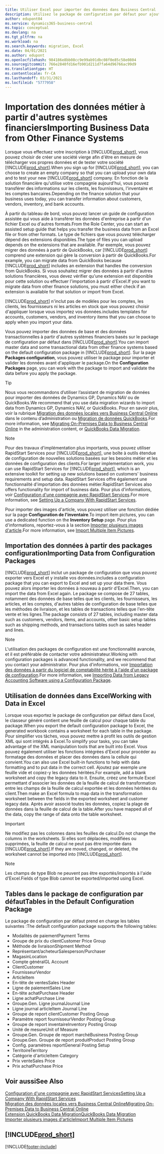 ```yaml
---
title: Utiliser Excel pour importer des données dans Business Central
description: Utilisez le package de configuration par défaut pour ajouter des données client dans Excel et les importer ensuite dans Business Central.
author: edupont04
ms.service: dynamics365-business-central
ms.topic: conceptual
ms.devlang: na
ms.tgt_pltfrm: na
ms.workload: na
ms.search.keywords: migration, Excel
ms.date: 04/01/2021
ms.author: edupont
ms.openlocfilehash: 984186e8bb08cc9e99ab91dbc08f0e85c58e0804
ms.sourcegitcommit: 766e2840fd16efb901d211d7fa64d96766ac99d9
ms.translationtype: HT
ms.contentlocale: fr-CA
ms.lasthandoff: 03/31/2021
ms.locfileid: "5777958"
---
```

# <a name="importing-business-data-from-other-finance-systems"></a><span data-ttu-id="19985-103">Importation des données métier à partir d'autres systèmes financiers</span><span class="sxs-lookup"><span data-stu-id="19985-103">Importing Business Data from Other Finance Systems</span></span>

<span data-ttu-id="19985-104">Lorsque vous effectuez votre inscription à [!INCLUDE[prod_short](includes/prod_short.md)], vous pouvez choisir de créer une société vierge afin d'être en mesure de télécharger vos propres données et de tester votre société [!INCLUDE[prod_short](includes/prod_short.md)].</span><span class="sxs-lookup"><span data-stu-id="19985-104">When you sign up for [!INCLUDE[prod_short](includes/prod_short.md)], you can choose to create an empty company so that you can upload your own data and to test your new [!INCLUDE[prod_short](includes/prod_short.md)] company.</span></span> <span data-ttu-id="19985-105">En fonction de la solution financière qu'utilise votre compagnie aujourd'hui, vous pouvez transférer des informations sur les clients, les fournisseurs, l'inventaire et les comptes bancaires.</span><span class="sxs-lookup"><span data-stu-id="19985-105">Depending on the finance solution that your business uses today, you can transfer information about customers, vendors, inventory, and bank accounts.</span></span>  

<span data-ttu-id="19985-106">À partir du tableau de bord, vous pouvez lancer un guide de configuration assistée qui vous aide à transférer les données d'entreprise à partir d'un fichier Excel ou d'autres formats.</span><span class="sxs-lookup"><span data-stu-id="19985-106">From the Role Center, you can start an assisted setup guide that helps you transfer the business data from an Excel file or from other formats.</span></span> <span data-ttu-id="19985-107">Le type de fichiers que vous pouvez télécharger dépend des extensions disponibles.</span><span class="sxs-lookup"><span data-stu-id="19985-107">The type of files you can upload depends on the extensions that are available.</span></span> <span data-ttu-id="19985-108">Par exemple, vous pouvez migrer des données à partir de QuickBooks, car [!INCLUDE[prod_short](includes/prod_short.md)] comprend une extension qui gère la conversion à partir de QuickBooks.</span><span class="sxs-lookup"><span data-stu-id="19985-108">For example, you can migrate data from QuickBooks because [!INCLUDE[prod_short](includes/prod_short.md)] includes an extension that handles the conversion from QuickBooks.</span></span> <span data-ttu-id="19985-109">Si vous souhaitez migrer des données à partir d'autres solutions financières, vous devez vérifier qu'une extension est disponible pour cette solution ou effectuer l'importation à partir d'Excel.</span><span class="sxs-lookup"><span data-stu-id="19985-109">If you want to migrate data from other finance solutions, you must either check if an extension is available for that solution or import from Excel.</span></span>  

[!INCLUDE[prod_short](includes/prod_short.md)] <span data-ttu-id="19985-110">n'inclut pas de modèles pour les comptes, les clients, les fournisseurs ni les articles en stock que vous pouvez choisir d'appliquer lorsque vous importez vos données.</span><span class="sxs-lookup"><span data-stu-id="19985-110">includes templates for accounts, customers, vendors, and inventory items that you can choose to apply when you import your data.</span></span>

<span data-ttu-id="19985-111">Vous pouvez importer des données de base et des données transactionnelles à partir d'autres systèmes financiers basés sur le package de configuration par défaut dans [!INCLUDE[prod_short](includes/prod_short.md)].</span><span class="sxs-lookup"><span data-stu-id="19985-111">You can import master data and some transactional data from other finance systems based on the default configuration package in [!INCLUDE[prod_short](includes/prod_short.md)].</span></span> <span data-ttu-id="19985-112">Sur la page **Packages configuration**, vous pouvez utiliser le package pour importer et valider les données avant d'appliquer le package.</span><span class="sxs-lookup"><span data-stu-id="19985-112">On the **Configuration Packages** page, you can work with the package to import and validate the data before you apply the package.</span></span>  

> [!TIP]  
> <span data-ttu-id="19985-113">Nous vous recommandons d’utiliser l’assistant de migration de données pour importer des données de Dynamics GP, Dynamics NAV ou de QuickBooks.</span><span class="sxs-lookup"><span data-stu-id="19985-113">We recommend that you use data migration wizards to import data from Dynamics GP, Dynamics NAV, or QuickBooks.</span></span> <span data-ttu-id="19985-114">Pour en savoir plus, voir la rubrique [Migration des données locales vers Business Central Online](/dynamics365/business-central/dev-itpro/administration/migrate-data) dans le contenu d’administration ou [Migration de données QuickBooks](ui-extensions-quickbooks-data-migration.md).</span><span class="sxs-lookup"><span data-stu-id="19985-114">For more information, see [Migrating On-Premises Data to Business Central Online](/dynamics365/business-central/dev-itpro/administration/migrate-data) in the administration content, or [QuickBooks Data Migration](ui-extensions-quickbooks-data-migration.md).</span></span>

> [!NOTE]  
> <span data-ttu-id="19985-115">Pour des travaux d'implémentation plus importants, vous pouvez utiliser RapidStart Services pour [!INCLUDE[prod_short](includes/prod_short.md)], une boîte à outils étendue de configuration de nouvelles solutions basées sur les besoins métier et les données de configuration des clients.</span><span class="sxs-lookup"><span data-stu-id="19985-115">For larger implementation work, you can use RapidStart Services for [!INCLUDE[prod_short](includes/prod_short.md)], which is an extensive toolkit for setting up new solutions based on customers' business requirements and setup data.</span></span> <span data-ttu-id="19985-116">RapidStart Services offre également une fonctionnalité d'importation des données métier.</span><span class="sxs-lookup"><span data-stu-id="19985-116">RapidStart Services also offers functionality for import of business data.</span></span> <span data-ttu-id="19985-117">Pour plus d'informations, voir [Configuration d'une compagnie avec RapidStart Services](admin-set-up-a-company-with-rapidstart.md).</span><span class="sxs-lookup"><span data-stu-id="19985-117">For more information, see [Setting Up a Company With RapidStart Services](admin-set-up-a-company-with-rapidstart.md).</span></span>

<span data-ttu-id="19985-118">Pour importer des images d'article, vous pouvez utiliser une fonction dédiée sur la page **Configuration de l'inventaire**.</span><span class="sxs-lookup"><span data-stu-id="19985-118">To import item pictures, you can use a dedicated function on the **Inventory Setup** page.</span></span> <span data-ttu-id="19985-119">Pour plus d'informations, reportez-vous à la section [Importer plusieurs images d'article](inventory-how-import-item-pictures.md).</span><span class="sxs-lookup"><span data-stu-id="19985-119">For more information, see [Import Multiple Item Pictures](inventory-how-import-item-pictures.md).</span></span>

## <a name="importing-data-from-configuration-packages"></a><span data-ttu-id="19985-120">Importation des données à partir des packages configuration</span><span class="sxs-lookup"><span data-stu-id="19985-120">Importing Data from Configuration Packages</span></span>
[!INCLUDE[prod_short](includes/prod_short.md)] <span data-ttu-id="19985-121">inclut un package de configuration que vous pouvez exporter vers Excel et y installe vos données.</span><span class="sxs-lookup"><span data-stu-id="19985-121">includes a configuration package that you can export to Excel and set up your data there.</span></span> <span data-ttu-id="19985-122">Vous pouvez alors importer les données à nouveau à partir d'Excel.</span><span class="sxs-lookup"><span data-stu-id="19985-122">Then, you can import the data from Excel again.</span></span> <span data-ttu-id="19985-123">Le package se compose de 27 tables, notamment des données de base telles que les clients, les fournisseurs, les articles, et les comptes, d'autres tables de configuration de base telles que les méthodes de livraison, et les tables de transactions telles que l'en-tête vente et les lignes.</span><span class="sxs-lookup"><span data-stu-id="19985-123">The package consists of 27 tables, including master data such as customers, vendors, items, and accounts, other basic setup tables such as shipping methods, and transactions tables such as sales header and lines.</span></span>  

> [!NOTE]  
>   <span data-ttu-id="19985-124">L'utilisation des packages de configuration est une fonctionnalité avancée, et il est préférable de contacter votre administrateur.</span><span class="sxs-lookup"><span data-stu-id="19985-124">Working with configuration packages is advanced functionality, and we recommend that you contact your administrator.</span></span> <span data-ttu-id="19985-125">Pour plus d'informations, voir [Importation des données à partir du logiciel de comptabilité hérité à l'aide d'un package de configuration](across-import-data-configuration-packages.md).</span><span class="sxs-lookup"><span data-stu-id="19985-125">For more information, see [Importing Data from Legacy Accounting Software using a Configuration Package](across-import-data-configuration-packages.md).</span></span>

## <a name="working-with-data-in-excel"></a><span data-ttu-id="19985-126">Utilisation de données dans Excel</span><span class="sxs-lookup"><span data-stu-id="19985-126">Working with Data in Excel</span></span>
<span data-ttu-id="19985-127">Lorsque vous exportez le package de configuration par défaut dans Excel, le classeur généré contient une feuille de calcul pour chaque table du package.</span><span class="sxs-lookup"><span data-stu-id="19985-127">When you export the default configuration package to Excel, the generated workbook contains a worksheet for each table in the package.</span></span> <span data-ttu-id="19985-128">Pour simplifier vos tâches, vous pouvez mettre à profit les outils de gestion XML qui sont intégrés à Excel.</span><span class="sxs-lookup"><span data-stu-id="19985-128">To simplify your tasks, you can take advantage of the XML manipulation tools that are built into Excel.</span></span> <span data-ttu-id="19985-129">Vous pouvez également utiliser les fonctions intégrées d'Excel pour procéder au formatage des données et placer des données dans la cellule qui convient.</span><span class="sxs-lookup"><span data-stu-id="19985-129">You can also use Excel built-in functions to help with data formatting and to put data in the correct cell.</span></span> <span data-ttu-id="19985-130">Ajoutez par exemple une feuille vide et copiez-y les données héritées.</span><span class="sxs-lookup"><span data-stu-id="19985-130">For example, add a blank worksheet and copy the legacy data to it.</span></span> <span data-ttu-id="19985-131">Ensuite, créez une formule Excel permettant d'associer les données de la feuille de calcul de transformation entre les champs de la feuille de calcul exportée et les données héritées du client.</span><span class="sxs-lookup"><span data-stu-id="19985-131">Then make an Excel formula to map data in the transformation worksheet between the fields in the exported worksheet and customer legacy data.</span></span> <span data-ttu-id="19985-132">Après avoir associé toutes les données, copiez la plage de données dans la feuille de calcul de la table.</span><span class="sxs-lookup"><span data-stu-id="19985-132">After you have mapped all of the data, copy the range of data onto the table worksheet.</span></span>  

> [!IMPORTANT]  
>  <span data-ttu-id="19985-133">Ne modifiez pas les colonnes dans les feuilles de calcul.</span><span class="sxs-lookup"><span data-stu-id="19985-133">Do not change the columns in the worksheets.</span></span> <span data-ttu-id="19985-134">Si elles sont déplacées, modifiées ou supprimées, la feuille de calcul ne peut pas être importée dans [!INCLUDE[prod_short](includes/prod_short.md)].</span><span class="sxs-lookup"><span data-stu-id="19985-134">If they are moved, changed, or deleted, the worksheet cannot be imported into [!INCLUDE[prod_short](includes/prod_short.md)].</span></span>

> [!NOTE]
> <span data-ttu-id="19985-135">Les champs de type Blob ne peuvent pas être exportés/importés à l'aide d'Excel.</span><span class="sxs-lookup"><span data-stu-id="19985-135">Fields of type Blob cannot be exported/imported using Excel.</span></span>

## <a name="tables-in-the-default-configuration-package"></a><span data-ttu-id="19985-136">Tables dans le package de configuration par défaut</span><span class="sxs-lookup"><span data-stu-id="19985-136">Tables in the Default Configuration Package</span></span>
<span data-ttu-id="19985-137">Le package de configuration par défaut prend en charge les tables suivantes :</span><span class="sxs-lookup"><span data-stu-id="19985-137">The default configuration package supports the following tables:</span></span>

-   <span data-ttu-id="19985-138">Modalités de paiement</span><span class="sxs-lookup"><span data-stu-id="19985-138">Payment Terms</span></span>
-   <span data-ttu-id="19985-139">Groupe de prix du client</span><span class="sxs-lookup"><span data-stu-id="19985-139">Customer Price Group</span></span>
-   <span data-ttu-id="19985-140">Méthode de livraison</span><span class="sxs-lookup"><span data-stu-id="19985-140">Shipment Method</span></span>
-   <span data-ttu-id="19985-141">Représentant/acheteur</span><span class="sxs-lookup"><span data-stu-id="19985-141">Salesperson/Purchaser</span></span>
-   <span data-ttu-id="19985-142">Magasin</span><span class="sxs-lookup"><span data-stu-id="19985-142">Location</span></span>
-   <span data-ttu-id="19985-143">Compte général</span><span class="sxs-lookup"><span data-stu-id="19985-143">GL Account</span></span>
-   <span data-ttu-id="19985-144">Client</span><span class="sxs-lookup"><span data-stu-id="19985-144">Customer</span></span>
-   <span data-ttu-id="19985-145">Fournisseur</span><span class="sxs-lookup"><span data-stu-id="19985-145">Vendor</span></span>
-   <span data-ttu-id="19985-146">Article</span><span class="sxs-lookup"><span data-stu-id="19985-146">Item</span></span>
-   <span data-ttu-id="19985-147">En-tête de ventes</span><span class="sxs-lookup"><span data-stu-id="19985-147">Sales Header</span></span>
-   <span data-ttu-id="19985-148">Ligne de paiement</span><span class="sxs-lookup"><span data-stu-id="19985-148">Sales Line</span></span>
-   <span data-ttu-id="19985-149">En-tête achat</span><span class="sxs-lookup"><span data-stu-id="19985-149">Purchase Header</span></span>
-   <span data-ttu-id="19985-150">Ligne achat</span><span class="sxs-lookup"><span data-stu-id="19985-150">Purchase Line</span></span>
-   <span data-ttu-id="19985-151">Groupe.</span><span class="sxs-lookup"><span data-stu-id="19985-151">Gen.</span></span> <span data-ttu-id="19985-152">Ligne journal</span><span class="sxs-lookup"><span data-stu-id="19985-152">Journal Line</span></span>
-   <span data-ttu-id="19985-153">Ligne journal article</span><span class="sxs-lookup"><span data-stu-id="19985-153">Item Journal Line</span></span>
-   <span data-ttu-id="19985-154">Groupe de report client</span><span class="sxs-lookup"><span data-stu-id="19985-154">Customer Posting Group</span></span>
-   <span data-ttu-id="19985-155">Paramètre report fournisseur</span><span class="sxs-lookup"><span data-stu-id="19985-155">Vendor Posting Group</span></span>
-   <span data-ttu-id="19985-156">Groupe de report inventaire</span><span class="sxs-lookup"><span data-stu-id="19985-156">Inventory Posting Group</span></span>
-   <span data-ttu-id="19985-157">Unité de mesure</span><span class="sxs-lookup"><span data-stu-id="19985-157">Unit of Measure</span></span>
-   <span data-ttu-id="19985-158">Groupe.</span><span class="sxs-lookup"><span data-stu-id="19985-158">Gen.</span></span> <span data-ttu-id="19985-159">Groupe de report marché</span><span class="sxs-lookup"><span data-stu-id="19985-159">Business Posting Group</span></span>
-   <span data-ttu-id="19985-160">Groupe.</span><span class="sxs-lookup"><span data-stu-id="19985-160">Gen.</span></span> <span data-ttu-id="19985-161">Groupe de report produit</span><span class="sxs-lookup"><span data-stu-id="19985-161">Product Posting Group</span></span>
-   <span data-ttu-id="19985-162">Config. paramètres report</span><span class="sxs-lookup"><span data-stu-id="19985-162">General Posting Setup</span></span>
-   <span data-ttu-id="19985-163">Territoire</span><span class="sxs-lookup"><span data-stu-id="19985-163">Territory</span></span>
-   <span data-ttu-id="19985-164">Catégorie d'article</span><span class="sxs-lookup"><span data-stu-id="19985-164">Item Category</span></span>
-   <span data-ttu-id="19985-165">Prix vente</span><span class="sxs-lookup"><span data-stu-id="19985-165">Sales Price</span></span>
-   <span data-ttu-id="19985-166">Prix achat</span><span class="sxs-lookup"><span data-stu-id="19985-166">Purchase Price</span></span>

## <a name="see-also"></a><span data-ttu-id="19985-167">Voir aussi</span><span class="sxs-lookup"><span data-stu-id="19985-167">See Also</span></span>
[<span data-ttu-id="19985-168">Configuration d'une compagnie avec RapidStart Services</span><span class="sxs-lookup"><span data-stu-id="19985-168">Setting Up a Company With RapidStart Services</span></span>](admin-set-up-a-company-with-rapidstart.md)  
[<span data-ttu-id="19985-169">Migration des données locales vers Business Central Online</span><span class="sxs-lookup"><span data-stu-id="19985-169">Migrating On-Premises Data to Business Central Online</span></span>](/dynamics365/business-central/dev-itpro/administration/migrate-data)  
[<span data-ttu-id="19985-170">Extension QuickBooks Data Migration</span><span class="sxs-lookup"><span data-stu-id="19985-170">QuickBooks Data Migration</span></span>](ui-extensions-quickbooks-data-migration.md)  
[<span data-ttu-id="19985-171">Importer plusieurs images d'article</span><span class="sxs-lookup"><span data-stu-id="19985-171">Import Multiple Item Pictures</span></span>](inventory-how-import-item-pictures.md)

## [!INCLUDE[prod_short](includes/free_trial_md.md)]  


[!INCLUDE[footer-include](includes/footer-banner.md)]
